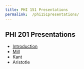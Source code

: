 ```yaml
---
title: PHI 151 Presentations
permalink:  /phi151presentations/
---
```


## PHI 201 Presentations ##


- [Introduction](http://dansheffler.com/presentations/PHI151Intro.html#/)
- [Mill](http://dansheffler.com/presentations/Mill.html#/)
- Kant
- Aristotle
